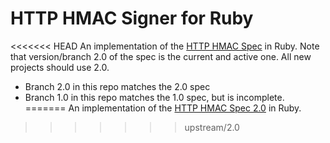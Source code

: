 # HTTP HMAC Signer for Ruby

<<<<<<< HEAD
An implementation of the [HTTP HMAC Spec](https://github.com/acquia/http-hmac-spec)
in Ruby.  Note that version/branch 2.0 of the spec is the current and active one.
All new projects should use 2.0.

- Branch 2.0 in this repo matches the 2.0 spec
- Branch 1.0 in this repo matches the 1.0 spec, but is incomplete.
=======
An implementation of the [HTTP HMAC Spec 2.0](https://github.com/acquia/http-hmac-spec/tree/2.0)
in Ruby.
>>>>>>> upstream/2.0

